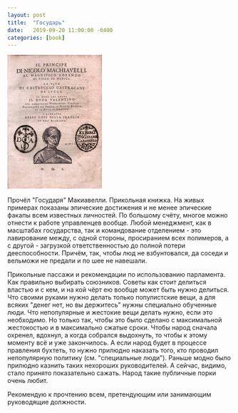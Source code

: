 ```yaml
---
layout: post
title:  "Государь"
date:   2019-09-20 11:00:00 -0400
categories: [book]
---
```


![](/images/machiavelli_principe.png)

Прочёл "Государя" Макиавелли. Прикольная книжка. На живых примерах показаны эпические достижения и не менее эпические факапы всем известных личностей. По большому счёту, многое можно отнести к работе управленцев вообще. Любой менеджмент, как в масштабах государства, так и командование отделением - это лавирование между, с одной стороны, просиранием всех полимеров, а с другой - загрузкой ответственностью до полной потери дееспособности. Причём, так, чтобы люд не взбунтовался, да соседи и вельможи не предали и по шее не навешали.

Прикольные пассажи и рекомендации по использованию парламента. Как правильно выбирать союзников. Советы как стоит делиться властью и с кем, и на кой чёрт ею вообще может быть нужно делиться. Что своими руками нужно делать только популистские вещи, а для всяких "денег нет, но вы держитесь" нужны специально обученные люди. Что непопулярные и жестокие вещи делать нужно, если это необходимо. Но только так, чтобы это было сделано с максимальной жестокостью и в максимально сжатые сроки. Чтобы народ сначала охренел, вдохнул, а когда собрался выдохнуть, то чтобы к этому моменту всё и уже закончилось. А если народ будет в процессе правления бухтеть, то нужно прилюдно наказать того, кто проводил непопулярную политику (см. "специальные люди"). Раньше модно было прилюдно казнить таких нехороших руководителей. А сейчас, видимо, стало принято показательно сажать. Народ такие публичные порки очень любит.

Рекомендую к прочтению всем, претендующим или занимающим руководящие должности.
